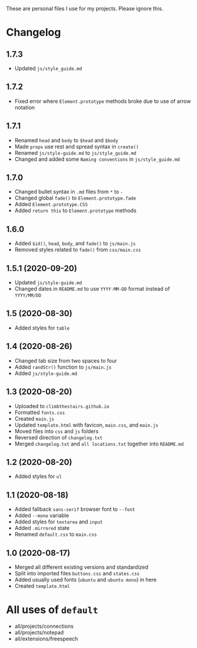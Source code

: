 These are personal files I use for my projects. Please ignore this.

# Changelog
## 1.7.3
- Updated `js/style_guide.md`

## 1.7.2
- Fixed error where `Element.prototype` methods broke due to use of arrow notation

## 1.7.1
- Renamed `head` and `body` to `$head` and `$body`
- Made `props` use rest and spread syntax in `create()`
- Renamed `js/style-guide.md` to `js/style_guide.md`
- Changed and added some `Naming conventions` in `js/style_guide.md`

## 1.7.0
- Changed bullet syntax in `.md` files from `*` to `-`
- Changed global `fade()` to `Element.prototype.fade`
- Added `Element.prototype.CSS`
- Added `return this` to `Element.prototype` methods

## 1.6.0
- Added `$id()`, `head`, `body`, and `fade()` to `js/main.js`
- Removed styles related to `fade()` from `css/main.css`

## 1.5.1 (2020-09-20)
- Updated `js/style-guide.md`
- Changed dates in `README.md` to use `YYYY-MM-DD` format instead of `YYYY/MM/DD`

## 1.5 (2020-08-30)
- Added styles for `table`

## 1.4 (2020-08-26)
- Changed tab size from two spaces to four
- Added `randStr()` function to `js/main.js`
- Added `js/style-guide.md`

## 1.3 (2020-08-20)
- Uploaded to `climbthestairs.github.io`
- Formatted `fonts.css`
- Created `main.js`
- Updated `template.html` with favicon, `main.css`, and `main.js`
- Moved files into `css` and `js` folders
- Reversed direction of `changelog.txt`
- Merged `changelog.txt` and `all locations.txt` together into `README.md`

## 1.2 (2020-08-20)
- Added styles for `ul`

## 1.1 (2020-08-18)
- Added fallback `sans-serif` browser font to `--font`
- Added `--mono` variable
- Added styles for `textarea` and `input`
- Added `.mirrored` state
- Renamed `default.css` to `main.css`

## 1.0 (2020-08-17)
- Merged all different existing versions and standardized
- Split into imported files `buttons.css` and `states.css`
- Added usually used fonts (`ubuntu` and `ubuntu mono`) in here
- Created `template.html`

# All uses of `default`
- all/projects/connections
- all/projects/notepad
- all/extensions/freespeech
